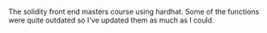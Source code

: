 The solidity front end masters course using hardhat. Some of the functions were quite outdated so I've updated them as much as I could.

